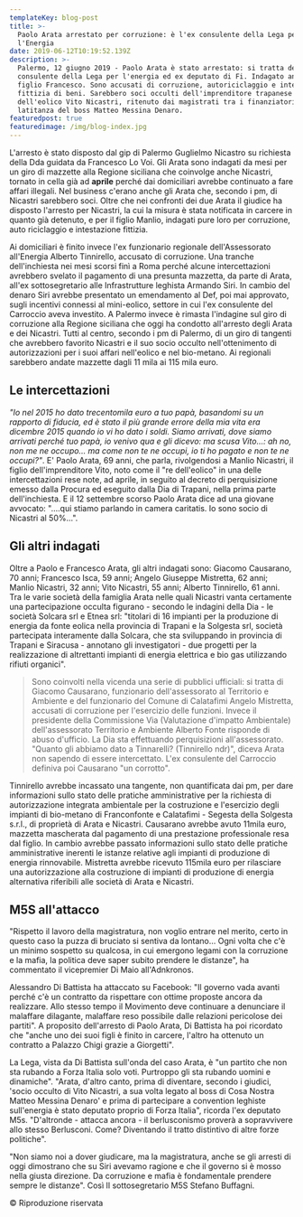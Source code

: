 ```yaml
---
templateKey: blog-post
title: >-
  Paolo Arata arrestato per corruzione: è l'ex consulente della Lega per
  l'Energia
date: 2019-06-12T10:19:52.139Z
description: >-
  Palermo, 12 giugno 2019 - Paolo Arata è stato arrestato: si tratta dell'ex
  consulente della Lega per l'energia ed ex deputato di Fi. Indagato anche il
  figlio Francesco. Sono accusati di corruzione, autoriciclaggio e intestazione
  fittizia di beni. Sarebbero soci occulti dell'imprenditore trapanese
  dell'eolico Vito Nicastri, ritenuto dai magistrati tra i finanziatori della
  latitanza del boss Matteo Messina Denaro.
featuredpost: true
featuredimage: /img/blog-index.jpg
---
```

L'arresto è stato disposto dal gip di Palermo Guglielmo Nicastro su richiesta della Dda guidata da Francesco Lo Voi. Gli Arata sono indagati da mesi per un giro di mazzette alla Regione siciliana che coinvolge anche Nicastri, tornato in cella già ad **aprile** perché dai domiciliari avrebbe continuato a fare affari illegali. Nel business c'erano anche gli Arata che, secondo i pm, di Nicastri sarebbero soci. Oltre che nei confronti dei due Arata il giudice ha disposto l'arresto per Nicastri, la cui la misura è stata notificata in carcere in quanto già detenuto, e per il figlio Manlio, indagati pure loro per corruzione, auto riciclaggio e intestazione fittizia.



Ai domiciliari è finito invece l'ex funzionario regionale dell'Assessorato all'Energia Alberto Tinnirello, accusato di corruzione. Una tranche dell'inchiesta nei mesi scorsi finì a Roma perché alcune intercettazioni avrebbero svelato il pagamento di una presunta mazzetta, da parte di Arata, all'ex sottosegretario alle Infrastrutture leghista Armando Siri. In cambio del denaro Siri avrebbe presentato un emendamento al Def, poi mai approvato, sugli incentivi connessi al mini-eolico, settore in cui l'ex consulente del Carroccio aveva investito. A Palermo invece è rimasta l'indagine sul giro di corruzione alla Regione siciliana che oggi ha condotto all'arresto degli Arata e dei Nicastri. Tutti al centro, secondo i pm di Palermo, di un giro di tangenti che avrebbero favorito Nicastri e il suo socio occulto nell'ottenimento di autorizzazioni per i suoi affari nell'eolico e nel bio-metano. Ai regionali sarebbero andate mazzette dagli 11 mila ai 115 mila euro.



## Le intercettazioni

_"Io nel 2015 ho dato trecentomila euro a tuo papà, basandomi su un rapporto di fiducia, ed è stato il più grande errore della mia vita era dicembre 2015 quando io vi ho dato i soldi. Siamo arrivati, dove siamo arrivati perché tuo papà, io venivo qua e gli dicevo: ma scusa Vito...: ah no, non me ne occupo... ma come non te ne occupi, io ti ho pagato e non te ne occupi?"_. E' Paolo Arata, 69 anni, che parla, rivolgendosi a Manlio Nicastri, il figlio dell'imprenditore Vito, noto come il "re dell'eolico" in una delle intercettazioni rese note, ad aprile, in seguito al decreto di perquisizione emesso dalla Procura ed eseguito dalla Dia di Trapani, nella prima parte dell'inchiesta. E il 12 settembre scorso Paolo Arata dice ad una giovane avvocato: "....qui stiamo parlando in camera caritatis. Io sono socio di Nicastri al 50%...". 



## Gli altri indagati

Oltre a Paolo e Francesco Arata, gli altri indagati sono: Giacomo Causarano, 70 anni; Francesco Isca, 59 anni; Angelo Giuseppe Mistretta, 62 anni; Manlio Nicastri, 32 anni; Vito Nicastri, 55 anni; Alberto Tinnirello, 61 anni. Tra le varie società della famiglia Arata nelle quali Nicastri vanta certamente una partecipazione occulta figurano - secondo le indagini della Dia - le società Solcara srl e Etnea srl: "titolari di 16 impianti per la produzione di energia da fonte eolica nella provincia di Trapani e la Solgesta srl, società partecipata interamente dalla Solcara, che sta sviluppando in provincia di Trapani e Siracusa - annotano gli investigatori - due progetti per la realizzazione di altrettanti impianti di energia elettrica e bio gas utilizzando rifiuti organici". 



> Sono coinvolti nella vicenda una serie di pubblici ufficiali: si tratta di Giacomo Causarano, funzionario dell'assessorato al Territorio e Ambiente e del funzionario del Comune di Calatafimi Angelo Mistretta, accusati di corruzione per l'esercizio delle funzioni. Invece il presidente della Commissione Via (Valutazione d'impatto Ambientale) dell'assessorato Territorio e Ambiente Alberto Fonte risponde di abuso d'ufficio. La Dia sta effettuando perquisizioni all'assessorato. "Quanto gli abbiamo dato a Tinnarelli? (Tinnirello ndr)", diceva Arata non sapendo di essere intercettato. L'ex consulente del Carroccio definiva poi Causarano "un corrotto".



Tinnirello avrebbe incassato una tangente, non quantificata dai pm, per dare informazioni sullo stato delle pratiche amministrative per la richiesta di autorizzazione integrata ambientale per la costruzione e l'esercizio degli impianti di bio-metano di Franconfonte e Calatafimi - Segesta della Solgesta s.r.l., di proprietà di Arata e Nicastri. Causarano avrebbe avuto 11mila euro, mazzetta mascherata dal pagamento di una prestazione professionale resa dal figlio. In cambio avrebbe passato informazioni sullo stato delle pratiche amministrative inerenti le istanze relative agli impianti di produzione di energia rinnovabile. Mistretta avrebbe ricevuto 115mila euro per rilasciare una autorizzazione alla costruzione di impianti di produzione di energia alternativa riferibili alle società di Arata e Nicastri. 



## M5S all'attacco

"Rispetto il lavoro della magistratura, non voglio entrare nel merito, certo in questo caso la puzza di bruciato si sentiva da lontano... Ogni volta che c'è un minimo sospetto su qualcosa, in cui emergono legami con la corruzione e la mafia, la politica deve saper subito prendere le distanze", ha commentato il vicepremier Di Maio all'Adnkronos.



Alessandro Di Battista ha attaccato su Facebook: "Il governo vada avanti perché c'è un contratto da rispettare con ottime proposte ancora da realizzare. Allo stesso tempo il Movimento deve continuare a denunciare il malaffare dilagante, malaffare reso possibile dalle relazioni pericolose dei partiti". A proposito dell'arresto di Paolo Arata, Di Battista ha poi ricordato che "anche uno dei suoi figli è finito in carcere, l'altro ha ottenuto un contratto a Palazzo Chigi grazie a Giorgetti".



La Lega, vista da Di Battista sull'onda del caso Arata, è "un partito che non sta rubando a Forza Italia solo voti. Purtroppo gli sta rubando uomini e dinamiche". "Arata, d'altro canto, prima di diventare, secondo i giudici, 'socio occulto di Vito Nicastri, a sua volta legato al boss di Cosa Nostra Matteo Messina Denaro' e prima di partecipare a convention leghiste sull'energia è stato deputato proprio di Forza Italia", ricorda l'ex deputato M5s. "D'altronde - attacca ancora - il berlusconismo proverà a sopravvivere allo stesso Berlusconi. Come? Diventando il tratto distintivo di altre forze politiche".



"Non siamo noi a dover giudicare, ma la magistratura, anche se gli arresti di oggi dimostrano che su Siri avevamo ragione e che il governo si è mosso nella giusta direzione. Da corruzione e mafia è fondamentale prendere sempre le distanze". Così Il sottosegretario M5S Stefano Buffagni.



© Riproduzione riservata
